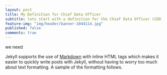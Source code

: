 ```yaml
---
layout: post
title: My Definition for Chief Data Officer
subtitle: lets start with a definition for the Chief Data Officer (CDO)
feature-img: "img/header/banner-1044114.jpg"
published: false
comments: true
---
```


we need

Jekyll supports the use of [Markdown](http://daringfireball.net/projects/markdown/syntax) with inline HTML tags which makes it easier to quickly write posts with Jekyll, without having to worry too much about text formatting. A sample of the formatting follows.
